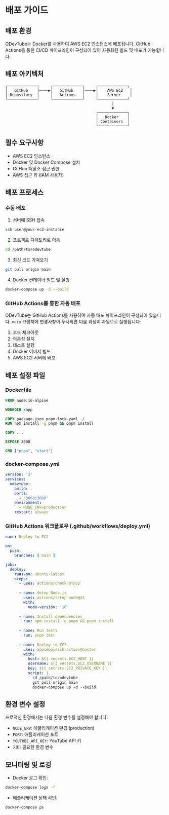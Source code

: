 # 배포 가이드

## 배포 환경

ODevTube는 Docker를 사용하여 AWS EC2 인스턴스에 배포됩니다. GitHub Actions를 통한 CI/CD 파이프라인이 구성되어 있어 자동화된 빌드 및 배포가 가능합니다.

## 배포 아키텍처

```
┌─────────────┐     ┌─────────────┐     ┌─────────────┐
│   GitHub    │────▶│   GitHub    │────▶│    AWS EC2   │
│ Repository  │     │   Actions   │     │    Server    │
└─────────────┘     └─────────────┘     └─────────────┘
                                               │
                                               ▼
                                        ┌─────────────┐
                                        │   Docker    │
                                        │ Containers  │
                                        └─────────────┘
```

## 필수 요구사항

- AWS EC2 인스턴스
- Docker 및 Docker Compose 설치
- GitHub 저장소 접근 권한
- AWS 접근 키 (IAM 사용자)

## 배포 프로세스

### 수동 배포

1. 서버에 SSH 접속
```bash
ssh user@your-ec2-instance
```

2. 프로젝트 디렉토리로 이동
```bash
cd /path/to/odevtube
```

3. 최신 코드 가져오기
```bash
git pull origin main
```

4. Docker 컨테이너 빌드 및 실행
```bash
docker-compose up -d --build
```

### GitHub Actions를 통한 자동 배포

ODevTube는 GitHub Actions를 사용하여 자동 배포 파이프라인이 구성되어 있습니다. `main` 브랜치에 변경사항이 푸시되면 다음 과정이 자동으로 실행됩니다:

1. 코드 체크아웃
2. 의존성 설치
3. 테스트 실행
4. Docker 이미지 빌드
5. AWS EC2 서버에 배포

## 배포 설정 파일

### Dockerfile
```dockerfile
FROM node:16-alpine

WORKDIR /app

COPY package.json pnpm-lock.yaml ./
RUN npm install -g pnpm && pnpm install

COPY . .

EXPOSE 3000

CMD ["pnpm", "start"]
```

### docker-compose.yml
```yaml
version: '3'
services:
  odevtube:
    build: .
    ports:
      - "3000:3000"
    environment:
      - NODE_ENV=production
    restart: always
```

### GitHub Actions 워크플로우 (.github/workflows/deploy.yml)
```yaml
name: Deploy to EC2

on:
  push:
    branches: [ main ]

jobs:
  deploy:
    runs-on: ubuntu-latest
    steps:
      - uses: actions/checkout@v2
      
      - name: Setup Node.js
        uses: actions/setup-node@v2
        with:
          node-version: '16'
          
      - name: Install dependencies
        run: npm install -g pnpm && pnpm install
        
      - name: Run tests
        run: pnpm test
        
      - name: Deploy to EC2
        uses: appleboy/ssh-action@master
        with:
          host: ${{ secrets.EC2_HOST }}
          username: ${{ secrets.EC2_USERNAME }}
          key: ${{ secrets.EC2_PRIVATE_KEY }}
          script: |
            cd /path/to/odevtube
            git pull origin main
            docker-compose up -d --build
```

## 환경 변수 설정

프로덕션 환경에서는 다음 환경 변수를 설정해야 합니다:

- `NODE_ENV`: 애플리케이션 환경 (production)
- `PORT`: 애플리케이션 포트
- `YOUTUBE_API_KEY`: YouTube API 키
- 기타 필요한 환경 변수

## 모니터링 및 로깅

- Docker 로그 확인:
```bash
docker-compose logs -f
```

- 애플리케이션 상태 확인:
```bash
docker-compose ps
```
